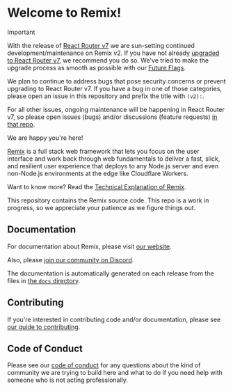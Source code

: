 # Welcome to Remix!

> [!IMPORTANT]
> With the release of [React Router v7](https://remix.run/blog/react-router-v7) we are sun-setting continued development/maintenance on Remix v2. If you have not already [upgraded to React Router v7](https://reactrouter.com/upgrading/remix), we recommend you do so. We've tried to make the upgrade process as smooth as possible with our [Future Flags](https://remix.run/docs/en/main/start/future-flags).
>
> We plan to continue to address bugs that pose security concerns or prevent upgrading to React Router v7. If you have a bug in one of those categories, please open an issue in this repository and prefix the title with `(v2):`.
>
> For all other issues, ongoing maintenance will be happening in React Router v7, so please open issues (bugs) and/or discussions (feature requests) [in that repo](https://github.com/remix-run/react-router/issues/new?template=bug_report.yml).

We are happy you're here!

[Remix](https://remix.run) is a full stack web framework that lets you focus on the user interface and work back through web fundamentals to deliver a fast, slick, and resilient user experience that deploys to any Node.js server and even non-Node.js environments at the edge like Cloudflare Workers.

Want to know more? Read the [Technical Explanation of Remix](https://remix.run/discussion/introduction).

This repository contains the Remix source code. This repo is a work in progress, so we appreciate your patience as we figure things out.

## Documentation

For documentation about Remix, please visit [our website](https://remix.run/docs).

Also, please [join our community on Discord](https://rmx.as/discord).

The documentation is automatically generated on each release from the files in
[the `docs` directory](docs).

## Contributing

If you're interested in contributing code and/or documentation, please see [our guide to contributing](https://remix.run/guides/contributing).

## Code of Conduct

Please see our [code of conduct](CODE_OF_CONDUCT.md) for any questions about the kind of community we are trying to build here and what to do if you need help with someone who is not acting professionally.

